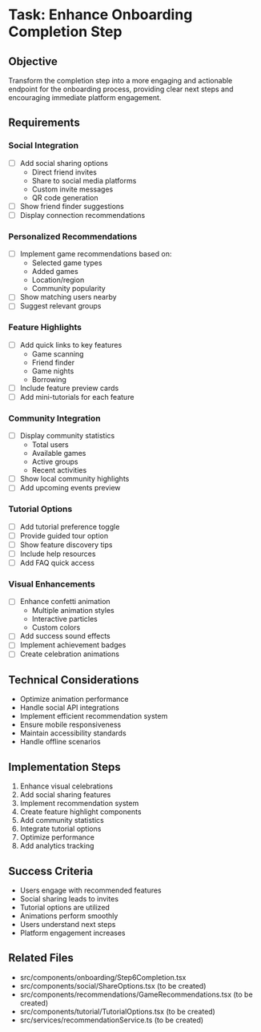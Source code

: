 # Task: Enhance Onboarding Completion Step

## Objective
Transform the completion step into a more engaging and actionable endpoint for the onboarding process, providing clear next steps and encouraging immediate platform engagement.

## Requirements

### Social Integration
- [ ] Add social sharing options
  - Direct friend invites
  - Share to social media platforms
  - Custom invite messages
  - QR code generation
- [ ] Show friend finder suggestions
- [ ] Display connection recommendations

### Personalized Recommendations
- [ ] Implement game recommendations based on:
  - Selected game types
  - Added games
  - Location/region
  - Community popularity
- [ ] Show matching users nearby
- [ ] Suggest relevant groups

### Feature Highlights
- [ ] Add quick links to key features
  - Game scanning
  - Friend finder
  - Game nights
  - Borrowing
- [ ] Include feature preview cards
- [ ] Add mini-tutorials for each feature

### Community Integration
- [ ] Display community statistics
  - Total users
  - Available games
  - Active groups
  - Recent activities
- [ ] Show local community highlights
- [ ] Add upcoming events preview

### Tutorial Options
- [ ] Add tutorial preference toggle
- [ ] Provide guided tour option
- [ ] Show feature discovery tips
- [ ] Include help resources
- [ ] Add FAQ quick access

### Visual Enhancements
- [ ] Enhance confetti animation
  - Multiple animation styles
  - Interactive particles
  - Custom colors
- [ ] Add success sound effects
- [ ] Implement achievement badges
- [ ] Create celebration animations

## Technical Considerations
- Optimize animation performance
- Handle social API integrations
- Implement efficient recommendation system
- Ensure mobile responsiveness
- Maintain accessibility standards
- Handle offline scenarios

## Implementation Steps
1. Enhance visual celebrations
2. Add social sharing features
3. Implement recommendation system
4. Create feature highlight components
5. Add community statistics
6. Integrate tutorial options
7. Optimize performance
8. Add analytics tracking

## Success Criteria
- Users engage with recommended features
- Social sharing leads to invites
- Tutorial options are utilized
- Animations perform smoothly
- Users understand next steps
- Platform engagement increases

## Related Files
- src/components/onboarding/Step6Completion.tsx
- src/components/social/ShareOptions.tsx (to be created)
- src/components/recommendations/GameRecommendations.tsx (to be created)
- src/components/tutorial/TutorialOptions.tsx (to be created)
- src/services/recommendationService.ts (to be created)
